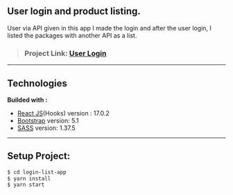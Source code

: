 ## User login and product listing.

User via API given in this app I made the login and after the user login, I listed the packages with another API as a list.

> ### Project Link: [User Login](https://xenodochial-minsky-9b9462.netlify.app/)

---

## Technologies

**Builded with :**

- [React JS](https://reactjs.org/docs/create-a-new-react-app.html)(Hooks) version : 17.0.2
- [Bootstrap](https://getbootstrap.com/docs/5.1/getting-started/download/) version: 5.1
- [SASS](https://sass-lang.com/install) version: 1.37.5

---

## Setup Project:

```sh
$ cd login-list-app
$ yarn install
$ yarn start
```
